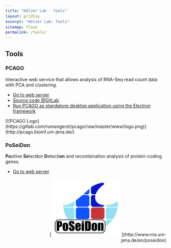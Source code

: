 ```yaml
---
title: "Hölzer Lab - Tools"
layout: gridlay
excerpt: "Hölzer Lab: Tools"
sitemap: flase
permalink: /tools/
---
```


## Tools

<div class="row"><div class="col-sm-6 clearfix">

### PCAGO

Interactive web service that allows analysis of RNA-Seq read count data with PCA and clustering.

- [Go to web server](http://pcago.bioinf.uni-jena.de/)
- [Source code @GitLab](https://gitlab.com/rumangerst/pcago)
- [Run PCAGO as standalone desktop application using the Electron framework](https://github.com/rumangerst/pcago-electron/)

</div><div class="col-sm-6 clearfix">
[![PCAGO Logo](https://gitlab.com/rumangerst/pcago/raw/master/www/logo.png)](http://pcago.bioinf.uni-jena.de/)
</div></div>

<div class="row"><div class="col-sm-6 clearfix">

### PoSeiDon

**Po**sitive **Se**lect**i**on **D**etecti**on** and recombination analysis of protein-coding genes.

- [Go to web server](http://www.rna.uni-jena.de/en/poseidon)

</div><div class="col-sm-6 clearfix">
<!--[![PoSeiDon logo](/assets/tools/poseidon.png)](http://www.rna.uni-jena.de/en/poseidon)-->
<div align="right">[<img src="/assets/tools/poseidon.png" width="220px">](http://www.rna.uni-jena.de/en/poseidon)
</div></div></div>